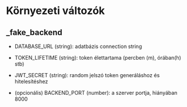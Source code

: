 # Környezeti változók

## _fake_backend
- DATABASE_URL (string): adatbázis connection string

- TOKEN_LIFETIME (string): token élettartama (percben (m), órában(h) stb)
- JWT_SECRET (string): random jelszó token generáláshoz és hitelesítéshez
- (opcionális) BACKEND_PORT (number): a szerver portja, hiányában 8000
